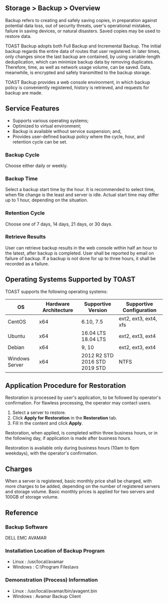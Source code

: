 ## Storage > Backup > Overview

Backup refers to creating and safely saving copies, in preparation against potential data loss, out of security threats, user's operational mistakes, failure in saving devices, or natural disasters. Saved copies may be used to restore data.  

TOAST Backup adopts both Full Backup and Incremental Backup. The initial backup regards the entire data of routes that user registered. In later times, only changes since the last backup are contained, by using variable-length deduplication, which can minimize backup data by removing duplicates.  Therefore, time, as well as network usage volume, can be saved. Data, meanwhile, is encrypted and safely transmitted to the backup storage.

TOAST Backup provides a web console environment, in which backup policy is conveniently registered, history is retrieved, and requests for backup are made.

## Service Features
* Supports various operating systems;
* Optimized to virtual environment;
* Backup is available without service suspension; and,
* Provides user-defined backup policy where the cycle, hour, and retention cycle can be set.

### Backup Cycle
Choose either daily or weekly.

### Backup Time
Select a backup start time by the hour. It is recommended to select time, when file change is the least and server is idle.  Actual start time may differ up to 1 hour, depending on the situation.  

### Retention Cycle
Choose one of 7 days, 14 days, 21 days, or 30 days.

### Retrieve Results
User can retrieve backup results in the web console within half an hour to the latest, after backup is completed. User shall be reported by email on failure of backup. If a backup is not done for up to three hours, it shall be recorded as a failure.

## Operating Systems Supported by TOAST
TOAST supports the following operating systems:

| OS | Hardware Architecture | Supportive Version | Supportive Configuration |
| --- | --- | --- | --- |
| CentOS | x64 | 6.10, 7.5 | ext2, ext3, ext4, xfs |
| Ubuntu | x64 | 16.04 LTS<br/>18.04 LTS | ext2, ext3, ext4 |
| Debian | x64 | 9, 10 | ext2, ext3, ext4 |
| Windows Server | x64 | 2012 R2 STD<br/>2016 STD<br/>2019 STD | NTFS |

## Application Procedure for Restoration
Restoration is processed by user's application, to be followed by operator's confirmation. For flawless processing, the operator may contact users.  

1. Select a server to restore.
2. Click **Apply for Restoration** in the **Restoration** tab.
3. Fill in the content and click **Apply**.

Restoration, when applied, is completed within three business hours, or in the following day, if application is made after business hours.

Restoration is available only during business hours (10am to 6pm weekdays), with the operator's confirmation.

## Charges  
When a server is registered, basic monthly price shall be charged, with more charges to be added, depending on the number of registered servers and storage volume. Basic monthly prices is applied for two servers and 100GB of storage volume.  

## Reference  
### Backup Software
DELL EMC AVAMAR

### Installation Location of Backup Program
* Linux : /usr/local/avamar
* Windows : C:\Program Files\avs

### Demonstration (Process) Information
* Linux : /usr/local/avamar/bin/avagent.bin
* Windows : Avamar Backup Client
